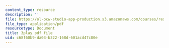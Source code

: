 ```yaml
---
content_type: resource
description: ''
file: https://ol-ocw-studio-app-production.s3.amazonaws.com/courses/res-21g-001-the-user-friendly-classroom-fall-2020/c68f60b9da03b322168d601acd47c80e_3zuEzPzbNPg.pdf
file_type: application/pdf
resourcetype: Document
title: 3play pdf file
uid: c68f60b9-da03-b322-168d-601acd47c80e
---
```

